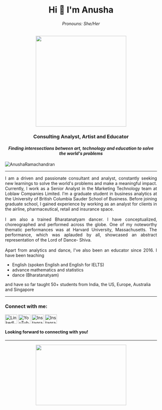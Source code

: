
<!--
**AnushaRamachandran/AnushaRamachandran** is a ✨ _special_ ✨ repository because its `README.md` (this file) appears on your GitHub profile.

Here are some ideas to get you started:

- 🔭 I’m currently working on ...
- 🌱 I’m currently learning ...
- 👯 I’m looking to collaborate on ...
- 🤔 I’m looking for help with ...
- 💬 Ask me about ...
- 📫 How to reach me: ...
- 😄 Pronouns: ...
- ⚡ Fun fact: ...
-->

<h1 align="center">Hi 👋 I'm Anusha</h1>
<h6 align = "center"><i>Pronouns: She/Her </i></h6>
<div align = "center"><img src = "https://media0.giphy.com/media/v1.Y2lkPTc5MGI3NjExZTYyOGRmMjExNjViYmUwN2MxNmFjM2Q5NDU4OTBhODA2NjA3MzgyZSZjdD1n/UMyvk17PIo3SiZQWju/giphy.gif" width = "300" height = "300"></div>
<h3 align="center">Consulting Analyst, Artist and Educator</h3>
<h4 align = "center"><i> Finding interesections between art, technology and education to solve the world's problems </i> </h4>

<p align="left"> <img src="https://komarev.com/ghpvc/?username=AnushaRamachandran&label=Profile%20views&color=0e75b6&style=flat" alt="AnushaRamachandran" /> </p>
<hr> </hr>

<p align="justify">
I am a driven and passionate consultant and analyst, constantly seeking new learnings to solve the world's problems and make a meaningful impact. Currently, I work as a Senior Analyst in the Marketing Technology team at Loblaw Companies Limited. I'm a graduate student in business analytics at the University of British Columbia Sauder School of Business. Before joining graduate school, I gained experience by working as an analyst for clients in the airline, pharmaceutical, retail and insurance space. <br></br> I am also a trained Bharatanatyam dancer. I have conceptualized, choreographed and performed across the globe. One of my noteworthy thematic performances was at Harvard University, Massachusetts. The performance, which was aplauded by all, showcased an abstract representation of the Lord of Dance- Shiva. <br></br>Apart from analytics and dance, I've also been an educator since 2016. I have been teaching <ul>
<li> English (spoken English and English for IELTS) </li>
<li> advance mathematics and statistics </li>
<li> dance (Bharatanatyam) </li>
</ul>
and have so far taught 50+ students from India, the US, Europe, Australia and Singapore
</p>
<hr></hr>

<h3 align="left">Connect with me:</h3>
<p align="left">
  <a href="https://www.linkedin.com/in/anusha36" target="blank"><img align="center" src="https://raw.githubusercontent.com/rahuldkjain/github-profile-readme-generator/master/src/images/icons/Social/linked-in-alt.svg" alt="LinkedIn" height="30" width="40" /></a>
  <a href="https://www.youtube.com/@AnushaRamachandranArt" target="blank"><img align="center" src="https://raw.githubusercontent.com/rahuldkjain/github-profile-readme-generator/master/src/images/icons/Social/youtube.svg" alt="YouTube" height="30" width="40" /></a>
  <a href="https://www.instagram.com/anusharamachandranart/" target="blank"><img align="center" src="https://raw.githubusercontent.com/rahuldkjain/github-profile-readme-generator/master/src/images/icons/Social/instagram.svg" alt="Instagram" height="30" width="40" /></a>
  <a href="https://www.pinterest.com/anusharamachandranart/" target="blank"><img align="center" src="https://raw.githubusercontent.com/rahuldkjain/github-profile-readme-generator/master/src/images/icons/Social/pinterest.svg" alt="Instagram" height="30" width="40" /></a>
</p>

<h4> Looking forward to connecting with you! </h4>

<hr></hr>
<div align = "center"><img src = "https://media4.giphy.com/media/xUPGcxpCV81ebKh7Vu/giphy.gif?cid=ecf05e4745qzsloos8r0p7ykestnwxgfzw7is7gpg8hjl5p7&rid=giphy.gif&ct=g" width = "300" height = "200"></div>
